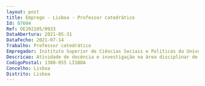 ```yaml
--- 
layout: post
title: Emprego - Lisboa - Professor catedrático
Id: 87604
Ref: OE202105/0933
DataAbertura: 2021-05-31
DataFecho: 2021-07-14
Trabalho: Professor catedrático
Empregador: Instituto Superior de Ciências Sociais e Políticas da Universidade de Lisboa
Descricao: Atividade de docência e investigação na área disciplinar de Administração Pública do Instituto Superior de Ciências Sociais e Políticas da Universidade de Lisboa (ISCSP ULisboa), a qual integra as seguintes unidades curriculares  Governação e Gestão de Políticas Públicas  Avaliação de Políticas Públicas  Seminário   Projeto de Investigação  Análise de Dados.
CodigoPostal: 1300-055 LISBOA
Concelho: Lisboa
Distrito: Lisboa
--- 
```

